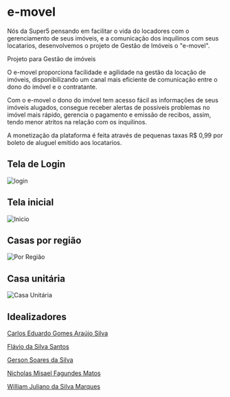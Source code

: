 # e-movel

Nós da Super5 pensando em facilitar o vida do locadores com o gerenciamento de seus imóveis, e a comunicação dos inquilinos com seus locatarios, desenvolvemos o projeto de Gestão de Imóveis o "e-movel".

Projeto para Gestão de imóveis

O e-movel proporciona facilidade e agilidade na gestão da locação de imóveis, disponibilizando um canal mais eficiente de comunicação entre o dono do imóvel e o contratante. 

Com o e-movel o dono do imóvel tem acesso fácil as informações de seus imóveis alugados, consegue receber alertas de possiveis problemas no imóvel mais rápido, gerencia o pagamento e emissão de recibos, assim, tendo menor atritos na relação com os inquilinos.

A monetização da plataforma é feita através de pequenas taxas R$ 0,99 por boleto de aluguel emitido aos locatarios.

## Tela de Login
![login](https://github.com/flaviodiminuto/e-movel/blob/master/drawable-hdpi/iPhone%20X-XS-11%20Pro%20%E2%80%93%206.png)
## Tela inicial
![Inicio](https://github.com/flaviodiminuto/e-movel/blob/master/drawable-hdpi/iPhone%20X-XS-11%20Pro%20%E2%80%93%203.png)
## Casas por região
![Por Região](https://github.com/flaviodiminuto/e-movel/blob/master/drawable-hdpi/iPhone%20X-XS-11%20Pro%20%E2%80%93%204.png)
## Casa unitária
![Casa Unitária](https://github.com/flaviodiminuto/e-movel/blob/master/drawable-hdpi/iPhone%20X-XS-11%20Pro%20%E2%80%93%205.png)

## Idealizadores
[Carlos Eduardo Gomes Araújo Silva](https://github.com/Caduaraujo254)

[Flávio da Silva Santos](https://github.com/flaviodiminuto)

[Gerson Soares da Silva](https://github.com/NickMisael)

[Nicholas Misael Fagundes Matos](https://github.com/NickMisael)

[William Juliano da Silva Marques](https://github.com/matrix-consultoria)
